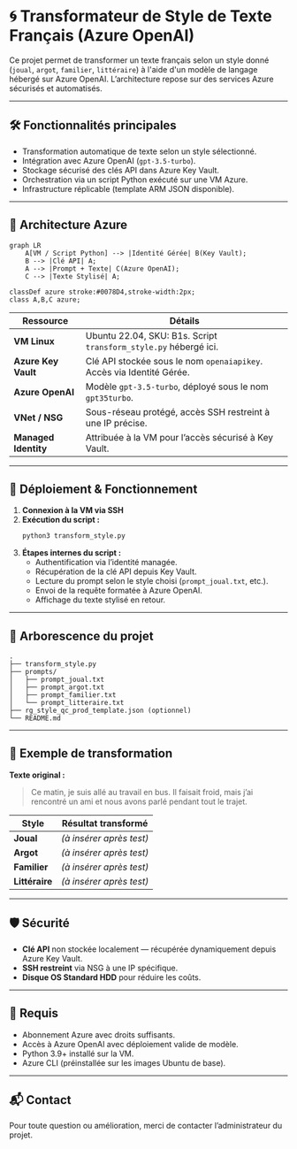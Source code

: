 # 🌀 Transformateur de Style de Texte Français (Azure OpenAI)

Ce projet permet de transformer un texte français selon un style donné (`joual`, `argot`, `familier`, `littéraire`) à l'aide d'un modèle de langage hébergé sur Azure OpenAI. L’architecture repose sur des services Azure sécurisés et automatisés.

---

## 🛠️ Fonctionnalités principales

- Transformation automatique de texte selon un style sélectionné.
- Intégration avec Azure OpenAI (`gpt-3.5-turbo`).
- Stockage sécurisé des clés API dans Azure Key Vault.
- Orchestration via un script Python exécuté sur une VM Azure.
- Infrastructure réplicable (template ARM JSON disponible).

---

## 🔧 Architecture Azure

```mermaid
graph LR
    A[VM / Script Python] --> |Identité Gérée| B(Key Vault);
    B --> |Clé API| A;
    A --> |Prompt + Texte| C(Azure OpenAI);
    C --> |Texte Stylisé| A;

classDef azure stroke:#0078D4,stroke-width:2px;
class A,B,C azure;
```

| Ressource           | Détails                                                                 |
|---------------------|-------------------------------------------------------------------------|
| **VM Linux**        | Ubuntu 22.04, SKU: B1s. Script `transform_style.py` hébergé ici.        |
| **Azure Key Vault** | Clé API stockée sous le nom `openaiapikey`. Accès via Identité Gérée.  |
| **Azure OpenAI**    | Modèle `gpt-3.5-turbo`, déployé sous le nom `gpt35turbo`.               |
| **VNet / NSG**      | Sous-réseau protégé, accès SSH restreint à une IP précise.              |
| **Managed Identity**| Attribuée à la VM pour l’accès sécurisé à Key Vault.                    |

---

## 🚀 Déploiement & Fonctionnement

1. **Connexion à la VM via SSH**
2. **Exécution du script :**
   ```bash
   python3 transform_style.py
   ```
3. **Étapes internes du script :**
   - Authentification via l’identité managée.
   - Récupération de la clé API depuis Key Vault.
   - Lecture du prompt selon le style choisi (`prompt_joual.txt`, etc.).
   - Envoi de la requête formatée à Azure OpenAI.
   - Affichage du texte stylisé en retour.

---

## 📁 Arborescence du projet

```
.
├── transform_style.py
├── prompts/
│   ├── prompt_joual.txt
│   ├── prompt_argot.txt
│   ├── prompt_familier.txt
│   └── prompt_litteraire.txt
├── rg_style_qc_prod_template.json (optionnel)
└── README.md
```

---

## 📌 Exemple de transformation

**Texte original :**  
> Ce matin, je suis allé au travail en bus. Il faisait froid, mais j’ai rencontré un ami et nous avons parlé pendant tout le trajet.

| Style       | Résultat transformé |
|-------------|---------------------|
| **Joual**   | _(à insérer après test)_ |
| **Argot**   | _(à insérer après test)_ |
| **Familier**| _(à insérer après test)_ |
| **Littéraire** | _(à insérer après test)_ |

---

## 🛡️ Sécurité

- **Clé API** non stockée localement — récupérée dynamiquement depuis Azure Key Vault.
- **SSH restreint** via NSG à une IP spécifique.
- **Disque OS Standard HDD** pour réduire les coûts.

---

## 📄 Requis

- Abonnement Azure avec droits suffisants.
- Accès à Azure OpenAI avec déploiement valide de modèle.
- Python 3.9+ installé sur la VM.
- Azure CLI (préinstallée sur les images Ubuntu de base).

---

## 📬 Contact

Pour toute question ou amélioration, merci de contacter l’administrateur du projet.

